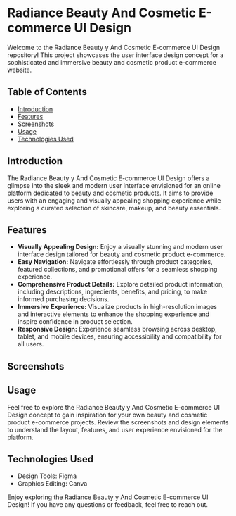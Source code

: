 # Radiance Beauty And Cosmetic E-commerce UI Design

Welcome to the Radiance Beauty y And Cosmetic E-commerce UI Design repository! This project showcases the user interface design concept for a sophisticated and immersive beauty and cosmetic product e-commerce website.

## Table of Contents

- [Introduction](#introduction)
- [Features](#features)
- [Screenshots](#screenshots)
- [Usage](#usage)
- [Technologies Used](#technologies-used)

## Introduction

The Radiance Beauty y And Cosmetic E-commerce UI Design offers a glimpse into the sleek and modern user interface envisioned for an online platform dedicated to beauty and cosmetic products. It aims to provide users with an engaging and visually appealing shopping experience while exploring a curated selection of skincare, makeup, and beauty essentials.

## Features

- **Visually Appealing Design:** Enjoy a visually stunning and modern user interface design tailored for beauty and cosmetic product e-commerce.
- **Easy Navigation:** Navigate effortlessly through product categories, featured collections, and promotional offers for a seamless shopping experience.
- **Comprehensive Product Details:** Explore detailed product information, including descriptions, ingredients, benefits, and pricing, to make informed purchasing decisions.
- **Immersive Experience:** Visualize products in high-resolution images and interactive elements to enhance the shopping experience and inspire confidence in product selection.
- **Responsive Design:** Experience seamless browsing across desktop, tablet, and mobile devices, ensuring accessibility and compatibility for all users.

## Screenshots



## Usage

Feel free to explore the Radiance Beauty y And Cosmetic E-commerce UI Design concept to gain inspiration for your own beauty and cosmetic product e-commerce projects. Review the screenshots and design elements to understand the layout, features, and user experience envisioned for the platform.

## Technologies Used

- Design Tools: Figma
- Graphics Editing: Canva

Enjoy exploring the Radiance Beauty y And Cosmetic E-commerce UI Design! If you have any questions or feedback, feel free to reach out.

